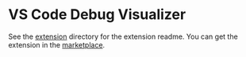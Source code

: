 # VS Code Debug Visualizer

See the [extension](extension) directory for the extension readme.
You can get the extension in the [marketplace](https://marketplace.visualstudio.com/items?itemName=hediet.debug-visualizer).
